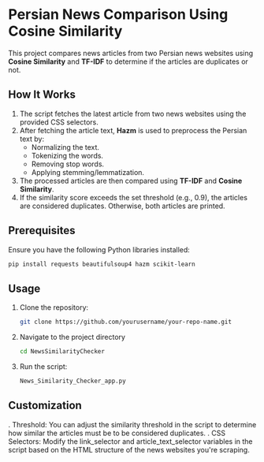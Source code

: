 # Persian News Comparison Using Cosine Similarity

This project compares news articles from two Persian news websites using **Cosine Similarity** and **TF-IDF** to determine if the articles are duplicates or not.

## How It Works

1. The script fetches the latest article from two news websites using the provided CSS selectors.
2. After fetching the article text, **Hazm** is used to preprocess the Persian text by:
   - Normalizing the text.
   - Tokenizing the words.
   - Removing stop words.
   - Applying stemming/lemmatization.
3. The processed articles are then compared using **TF-IDF** and **Cosine Similarity**.
4. If the similarity score exceeds the set threshold (e.g., 0.9), the articles are considered duplicates. Otherwise, both articles are printed.

## Prerequisites

Ensure you have the following Python libraries installed:

```bash
pip install requests beautifulsoup4 hazm scikit-learn
```

## Usage

1. Clone the repository:

   ```bash
   git clone https://github.com/yourusername/your-repo-name.git
   ```
2. Navigate to the project directory
    ```bash
    cd NewsSimilarityChecker
    ```
3. Run the script:
   ```bash
   News_Similarity_Checker_app.py
   ```
## Customization
. Threshold: You can adjust the similarity threshold in the script to determine how similar the articles must be to be considered duplicates.
. CSS Selectors: Modify the link_selector and article_text_selector variables in the script based on the HTML structure of the news websites you're scraping.
   
